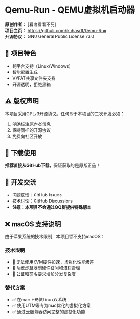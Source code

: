 # Qemu-Run - QEMU虚拟机启动器

**原创作者：** [看啥看看不死]  
**项目主页：** https://github.com/ikuhasdf/Qemu-Run    
**开源协议：** GNU General Public License v3.0

## 🚀 项目特色
- 跨平台支持（Linux/Windows）
- 智能配置生成
- VVFAT共享文件夹支持
- 开源透明，拒绝黑箱

## ⚠️ 版权声明
本项目采用GPLv3开源协议。任何基于本项目的二次开发必须：
1. 明确标注原作者信息
2. 保持同样的开源协议
3. 免费向社区开放

## 🎯 下载使用
**推荐直接从GitHub下载**，保证获取的是原版正品！

## 🔧 开发交流
- 问题反馈：GitHub Issues
- 技术讨论：GitHub Discussions
- **注意：本项目不会通过QQ群提供特殊版本**

## ❌ macOS 支持说明

由于苹果系统的技术限制，本项目暂不支持macOS：

### 技术限制
- 🚫 无法使用KVM硬件加速，虚拟化性能极差
- 🚫 系统沙盒限制硬件访问和进程管理  
- 🚫 公证和签名要求增加分发复杂度

### 替代方案
- ✅ 在mac上安装Linux双系统
- ✅ 使用UTM等专为mac优化的虚拟化方案
- ✅ 通过云服务器访问完整的虚拟化功能
